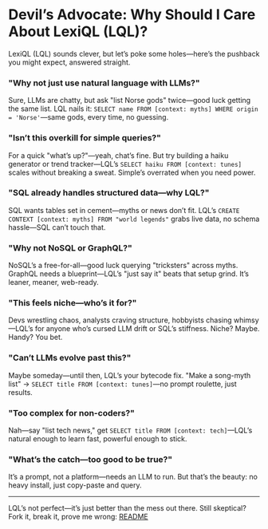 # Devil’s Advocate: Why Should I Care About LexiQL (LQL)?

LexiQL (LQL) sounds clever, but let’s poke some holes—here’s the pushback you might expect, answered straight.

### "Why not just use natural language with LLMs?"
Sure, LLMs are chatty, but ask "list Norse gods" twice—good luck getting the same list. LQL nails it: `SELECT name FROM [context: myths] WHERE origin = 'Norse'`—same gods, every time, no guessing.

### "Isn’t this overkill for simple queries?"
For a quick "what’s up?"—yeah, chat’s fine. But try building a haiku generator or trend tracker—LQL’s `SELECT haiku FROM [context: tunes]` scales without breaking a sweat. Simple’s overrated when you need power.

### "SQL already handles structured data—why LQL?"
SQL wants tables set in cement—myths or news don’t fit. LQL’s `CREATE CONTEXT [context: myths] FROM "world legends"` grabs live data, no schema hassle—SQL can’t touch that.

### "Why not NoSQL or GraphQL?"
NoSQL’s a free-for-all—good luck querying "tricksters" across myths. GraphQL needs a blueprint—LQL’s "just say it" beats that setup grind. It’s leaner, meaner, web-ready.

### "This feels niche—who’s it for?"
Devs wrestling chaos, analysts craving structure, hobbyists chasing whimsy—LQL’s for anyone who’s cursed LLM drift or SQL’s stiffness. Niche? Maybe. Handy? You bet.

### "Can’t LLMs evolve past this?"
Maybe someday—until then, LQL’s your bytecode fix. "Make a song-myth list" → `SELECT title FROM [context: tunes]`—no prompt roulette, just results.

### "Too complex for non-coders?"
Nah—say "list tech news," get `SELECT title FROM [context: tech]`—LQL’s natural enough to learn fast, powerful enough to stick.

### "What’s the catch—too good to be true?"
It’s a prompt, not a platform—needs an LLM to run. But that’s the beauty: no heavy install, just copy-paste and query.

---

LQL’s not perfect—it’s just better than the mess out there. Still skeptical? Fork it, break it, prove me wrong: [README](../README.md)
